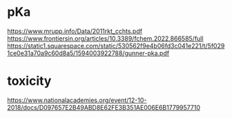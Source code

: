 # pKa
https://www.mrupp.info/Data/2011rkt_cchts.pdf
https://www.frontiersin.org/articles/10.3389/fchem.2022.866585/full
https://static1.squarespace.com/static/530562f9e4b06fd3c041e221/t/5f0291ce0e31a70a9c60d8a5/1594003922788/gunner-pka.pdf

# toxicity
https://www.nationalacademies.org/event/12-10-2018/docs/D097657E2B49ABD8E62FE3B351AE006E6B1779957710
